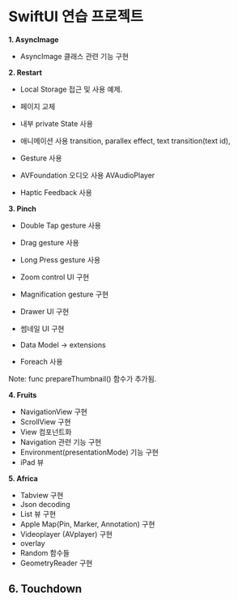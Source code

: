 # SwiftUI 연습 프로젝트

<b>1. AsyncImage</b>  
  - AsyncImage 클래스 관련 기능 구현

<b>2. Restart</b>
  - Local Storage 접근 및 사용 예제.
  - 페이지 교체
  - 내부 private State 사용
  - 애니메이션 사용
    transition,
    parallex effect,
    text transition(text id),
  - Gesture 사용

  - AVFoundation 오디오 사용
    AVAudioPlayer
    
  - Haptic Feedback 사용
  
<b>3. Pinch</b>
  - Double Tap gesture 사용
  - Drag gesture 사용
  - Long Press gesture 사용
  - Zoom control UI 구현
  - Magnification gesture 구현
  - Drawer UI 구현
  - 썸네일 UI 구현

  - Data Model -> extensions
  - Foreach 사용
  
  Note: func prepareThumbnail() 함수가 추가됨.
  
 <b>4. Fruits</b>
  - NavigationView 구현
  - ScrollView 구현
  - View 컴포넌트화
  - Navigation 관련 기능 구현
  - Environment(presentationMode) 기능 구현
  - iPad 뷰

 <b>5. Africa</b>
  - Tabview 구현
  - Json decoding
  - List 뷰 구현
  - Apple Map(Pin, Marker, Annotation) 구현
  - Videoplayer (AVplayer) 구현
  - overlay
  - Random 함수들
  - GeometryReader 구현 

 <b>6. Touchdown</b>
  - 

